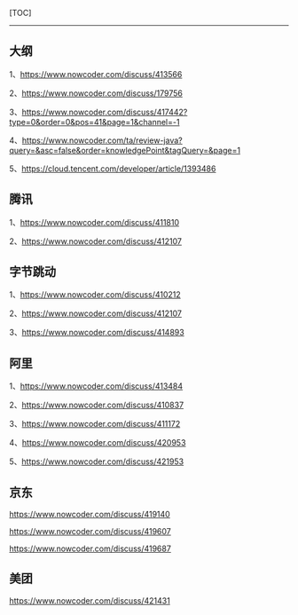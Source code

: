 

[TOC]

------



## 大纲

1、https://www.nowcoder.com/discuss/413566

2、https://www.nowcoder.com/discuss/179756

3、https://www.nowcoder.com/discuss/417442?type=0&order=0&pos=41&page=1&channel=-1

4、https://www.nowcoder.com/ta/review-java?query=&asc=false&order=knowledgePoint&tagQuery=&page=1

5、https://cloud.tencent.com/developer/article/1393486



## **腾讯**

1、https://www.nowcoder.com/discuss/411810

2、https://www.nowcoder.com/discuss/412107



## **字节跳动**

1、https://www.nowcoder.com/discuss/410212

2、https://www.nowcoder.com/discuss/412107

3、https://www.nowcoder.com/discuss/414893



## **阿里**

1、https://www.nowcoder.com/discuss/413484

2、https://www.nowcoder.com/discuss/410837

3、https://www.nowcoder.com/discuss/411172

4、https://www.nowcoder.com/discuss/420953

5、https://www.nowcoder.com/discuss/421953



## **京东**

https://www.nowcoder.com/discuss/419140

https://www.nowcoder.com/discuss/419607

https://www.nowcoder.com/discuss/419687



## **美团**

https://www.nowcoder.com/discuss/421431